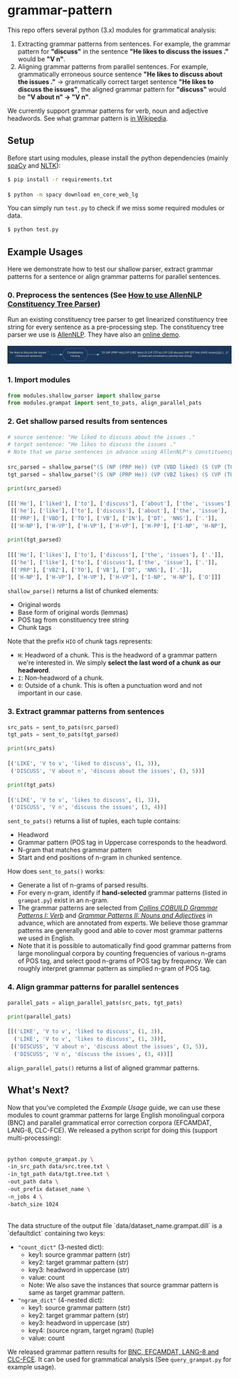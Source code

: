 # grammar-pattern

This repo offers several python (3.x) modules for grammatical analysis:
1. Extracting grammar patterns from sentences. For example, the grammar pattern for **"discuss"** in the sentence **"He likes to discuss the issues ."** would be **"V n"**.
2. Aligning grammar patterns from parallel sentences. For example, grammatically erroneous source sentence **"He likes to discuss about the issues ."** → grammatically correct target sentence **"He likes to discuss the issues"**, the aligned grammar pattern for **"discuss"** would be **"V about n" → "V n"**.

We currently support grammar patterns for verb, noun and adjective headwords. See what grammar pattern is [in Wikipedia](https://en.wikipedia.org/wiki/Pattern_grammar).

## Setup
Before start using modules, please install the python dependencies (mainly [spaCy](https://spacy.io/) and [NLTK](https://www.nltk.org/)):
```sh
$ pip install -r requirements.txt

$ python -m spacy download en_core_web_lg 
```

You can simply run `test.py` to check if we miss some required modules or data.
```sh
$ python test.py
```

## Example Usages
Here we demonstrate how to test our shallow parser, extract grammar patterns for a sentence or align grammar patterns for parallel sentences.

### 0. Preprocess the sentences (See [How to use AllenNLP Constituency Tree Parser](how-to-use-allennlp-constituency-tree-parser/README.md))
Run an existing constituency tree parser to get linearized constituency tree string for every sentence as a pre-processing step. The constituency tree parser we use is [AllenNLP](https://github.com/allenai/allennlp). They have also an [online demo](http://demo.allennlp.org/constituency-parsing).
<br><br>
![Alt text](imgs/1.png)

### 1. Import modules
```python
from modules.shallow_parser import shallow_parse
from modules.grampat import sent_to_pats, align_parallel_pats
```

### 2. Get shallow parsed results from sentences
```python
# source sentence: "He liked to discuss about the issues ."
# target sentence: "He likes to discuss the issues ."
# Note that we parse sentences in advance using AllenNLP's constituency tree parser.

src_parsed = shallow_parse("(S (NP (PRP He)) (VP (VBD liked) (S (VP (TO to) (VP (VB discuss) (PP (IN about) (NP (DT the) (NNS issues))))))) (. .))")
tgt_parsed = shallow_parse("(S (NP (PRP He)) (VP (VBZ likes) (S (VP (TO to) (VP (VB discuss) (NP (DT the) (NNS issues)))))) (. .))")
```
```python 
print(src_parsed)

[[['He'], ['liked'], ['to'], ['discuss'], ['about'], ['the', 'issues'], ['.']],
 [['he'], ['like'], ['to'], ['discuss'], ['about'], ['the', 'issue'], ['.']],
 [['PRP'], ['VBD'], ['TO'], ['VB'], ['IN'], ['DT', 'NNS'], ['.']],
 [['H-NP'], ['H-VP'], ['H-VP'], ['H-VP'], ['H-PP'], ['I-NP', 'H-NP'], ['O']]]
```
```python
print(tgt_parsed)

[[['He'], ['likes'], ['to'], ['discuss'], ['the', 'issues'], ['.']],
 [['he'], ['like'], ['to'], ['discuss'], ['the', 'issue'], ['.']],
 [['PRP'], ['VBZ'], ['TO'], ['VB'], ['DT', 'NNS'], ['.']],
 [['H-NP'], ['H-VP'], ['H-VP'], ['H-VP'], ['I-NP', 'H-NP'], ['O']]]
```
`shallow_parse()` returns a list of chunked elements:
- Original words
- Base form of original words (lemmas)
- POS tag from constituency tree string
- Chunk tags

Note that the prefix `HIO` of chunk tags represents:
- `H`: Headword of a chunk. This is the headword of a grammar pattern we're interested in. We simply **select the last word of a chunk as our headword**.
- `I`: Non-headword of a chunk.
- `O`: Outside of a chunk. This is often a punctuation word and not important in our case.

### 3. Extract grammar patterns from sentences
```python
src_pats = sent_to_pats(src_parsed)
tgt_pats = sent_to_pats(tgt_parsed)
```
```python
print(src_pats)

[('LIKE', 'V to v', 'liked to discuss', (1, 3)),
 ('DISCUSS', 'V about n', 'discuss about the issues', (3, 5))]
```
```python
print(tgt_pats)

[('LIKE', 'V to v', 'likes to discuss', (1, 3)),
 ('DISCUSS', 'V n', 'discuss the issues', (3, 4))]
```
`sent_to_pats()` returns a list of tuples, each tuple contains:
- Headword
- Grammar pattern (POS tag in Uppercase corresponds to the headword.
- N-gram that matches grammar pattern
- Start and end positions of n-gram in chunked sentence.

How does `sent_to_pats()` works:
- Generate a list of n-grams of parsed results.
- For every n-gram, identify if **hand-selected** grammar patterns (listed in `grampat.py`) exist in an n-gram.
- The grammar patterns are selected from [*Collins COBUILD Grammar Patterns I: Verb*](http://arts-ccr-002.bham.ac.uk/ccr/patgram/) and [*Grammar Patterns II: Nouns and Adjectives*](https://www.amazon.com/Grammar-Patterns-II-Adjectives-COBUILD/dp/0003750671) in advance, which are annotated from experts. We believe those grammar patterns are generally good and able to cover most grammar patterns we used in English.
- Note that it is possible to automatically find good grammar patterns from large monolingual corpora by counting frequencies of various n-grams of POS tag, and select good n-grams of POS tag by frequency. We can roughly interpret grammar pattern as simplied n-gram of POS tag.

### 4. Align grammar patterns for parallel sentences
```python
parallel_pats = align_parallel_pats(src_pats, tgt_pats)
```
```python
print(parallel_pats)

[[('LIKE', 'V to v', 'liked to discuss', (1, 3)),
  ('LIKE', 'V to v', 'likes to discuss', (1, 3))],
 [('DISCUSS', 'V about n', 'discuss about the issues', (3, 5)),
  ('DISCUSS', 'V n', 'discuss the issues', (3, 4))]]
```
`align_parallel_pats()` returns a list of aligned grammar patterns.

## What's Next?
Now that you've completed the *Example Usage* guide, we can use these modules to count grammar patterns for large English monolingual corpora (BNC) and parallel grammatical error correction corpora (EFCAMDAT, LANG-8, CLC-FCE). We released a python script for doing this (support multi-processing):
<br><br>
```sh
python compute_grampat.py \
-in_src_path data/src.tree.txt \
-in_tgt_path data/tgt.tree.txt \
-out_path data \
-out_prefix dataset_name \
-n_jobs 4 \
-batch_size 1024
```
<br>
The data structure of the output file `data/dataset_name.grampat.dill` is a `defaultdict` containing two keys:

- `"count_dict"` (3-nested dict):
    - key1: source grammar pattern (str)
    - key2: target grammar pattern (str)
    - key3: headword in uppercase (str)
    - value: count
    - Note: We also save the instances that source grammar pattern is same as target grammar pattern.
- `"ngram_dict"` (4-nested dict):
    - key1: source grammar pattern (str)
    - key2: target grammar pattern (str)
    - key3: headword in uppercase (str)
    - key4: (source ngram, target ngram) (tuple)
    - value: count 

We released grammar pattern results for [BNC, EFCAMDAT, LANG-8 and CLC-FCE](https://goo.gl/aKR7Hr). It can be used for grammatical analysis (See `query_grampat.py` for example usage).